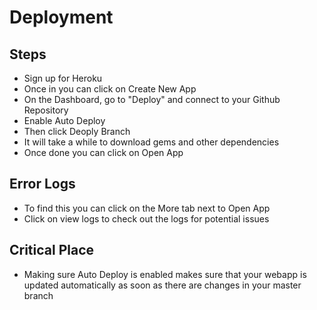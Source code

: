 # Deployment
## Steps
- Sign up for Heroku
- Once in you can click on Create New App
- On the Dashboard, go to "Deploy" and connect to your Github Repository
- Enable Auto Deploy
- Then click Deoply Branch
- It will take a while to download gems and other dependencies
- Once done you can click on Open App

## Error Logs
- To find this you can click on the More tab next to Open App
- Click on view logs to check out the logs for potential issues

## Critical Place
-  Making sure Auto Deploy is enabled makes sure that your webapp is updated automatically as soon as there are changes in your master branch
